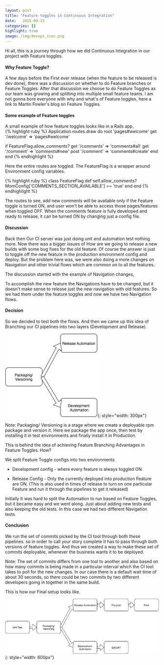 ```yaml
---
layout: post
title: "Feature toggles in Continuous Integration"
date:   2015-09-15
categories: []
highlight: true
image: /img/devops_icon.png
---
```


Hi all, this is a journey through how we did Continuous Integration in our project with Feature toggles.

#### Why Feature Toggle?
A few days before the First ever release (when the feature to be released is dev done), there was a discussion on whether to do Feature branches or Feature Toggles. After that discussion we choose to do Feature Toggles as our team was growing and splitting into multiple small feature teams. I am not gonna bore everyone with why and what's of Feature toggles, here a link to Martin Fowler's blog on Feature Toggles.

#### Some example of Feature toggles
A small example of how feature toggles looks like in a Rails app,  
{% highlight ruby %}
 Application.routes.draw do
  root 'pages#welcome'
   get '/welcome' => 'pages#welcome'

   if FeatureFlag.allow_comments?
     get  '/comments' => 'comments#all'
     get  '/comment'  => 'comments#new'
     post '/comment'  => 'comments#create'
   end
 end
{% endhighlight %}
 
Here the entire routes are toggled. The FeatureFlag is a wrapper around Environment config variables.

{% highlight ruby %}
 class FeatureFlag
   def self.allow_comments?
     MomConfig['COMMENTS_SECTION_AVAILABLE'] == 'true'
   end
 end
{% endhighlight %}

The routes to see, add new comments will be available only if the Feature toggle is turned ON, and user won't be able to access those pages/features when toggled OFF. When the comments feature is fully developed and ready to release, it can be turned ON by changing just a config file.

#### Discussion

Back then Our CI server was just doing unit and automation test nothing more. Now there was a bigger issues of How are we going to release a new builds with some bug fixes for the old feature. Of course the answer is just to toggle off the new feature in the production environment config and deploy. But the problem here was, we were also doing a more changes on Navigation and other trivial flows which are common on to all the features.

The discussion started with the example of Navigation changes,

To accomplish the new feature the Navigations have to be changed, but it doesn't make sense to release just the new navigation with old features. So we had them under the feature toggles and now we have two Navigation flows.

#### Decision

So we decided to test both the flows. And then we came up this idea of Branching our CI pipelines into two layers (Development and Release).

![Feature based automation](/img/feature_toggle_in_continuous_integration_1.png){: style="width: 300px"}

Note: Packaging/ Versioning is a stage where we create a deployable rpm package and version it. Here we package the app once, then test by installing it in test environments and finally install it in Production.

This is behind the idea of achieving Feature Branching Advantages in Feature Toggles. How?

We split Feature Toggle configs into two environments

- Development config - where every feature is always toggled ON.

- Release Config - Only the currently deployed into production Feature are ON. (This is also used in times of release to turn on one particular Feature and run it through the pipelines to get it released)

Initially It was hard to split the Automation to run based on Feature Toggles, but it became easy and we went along. Just about adding new tests and also keeping the old tests. In this case we had two different Navigation tests.

#### Conclusion
We run the set of commits picked by the CI tool through both these pipelines. so in order to call your story complete It has to pass through both versions of feature toggles. And thus we created a way to make these set of commits deployable, whenever the business wants it to be deployed.

Note: The set of commits differs from one tool to another and also based on how many commits is being made in a particular interval which the CI tool takes to poll for the new changes. In our case there is a default wait time of about 30 seconds, so there could be two commits by two different developers going in together in the same build.


This is how our Final setup looks like.

![Feature based automation](/img/feature_toggle_in_continuous_integration_2.png){: style="width: 600px"}